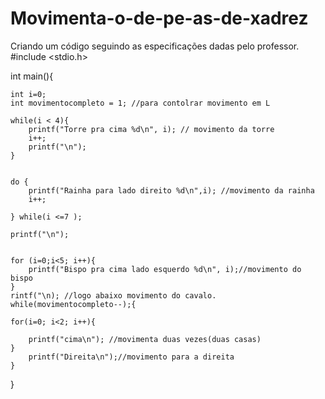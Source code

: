 # Movimenta-o-de-pe-as-de-xadrez
Criando um código seguindo as especificações dadas pelo professor.
#include <stdio.h>

int main(){
	
	int i=0;
	int movimentocompleto = 1; //para contolrar movimento em L
	
	while(i < 4){
		printf("Torre pra cima %d\n", i); // movimento da torre
		i++;
		printf("\n");
	}
	
	
	do {
		printf("Rainha para lado direito %d\n",i); //movimento da rainha
		i++;
		
	} while(i <=7 );
	
	printf("\n");
	
	
	for (i=0;i<5; i++){
		printf("Bispo pra cima lado esquerdo %d\n", i);//movimento do bispo
	}
	rintf("\n); //logo abaixo movimento do cavalo.
	while(movimentocompleto--);{
		
	for(i=0; i<2; i++){
		
		printf("cima\n"); //movimenta duas vezes(duas casas)
	}	
		printf("Direita\n");//movimento para a direita
	}
	
		
		
		
	
	
	
}